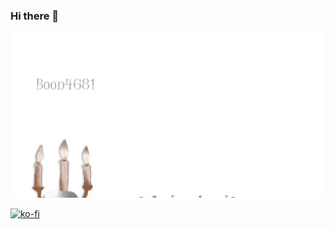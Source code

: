 ### Hi there 👋


[![About Me](https://raw.githubusercontent.com/boon4681/boon4681/master/me.svg)](#)

[![ko-fi](https://ko-fi.com/img/githubbutton_sm.svg)](https://ko-fi.com/L4L431R3E)
